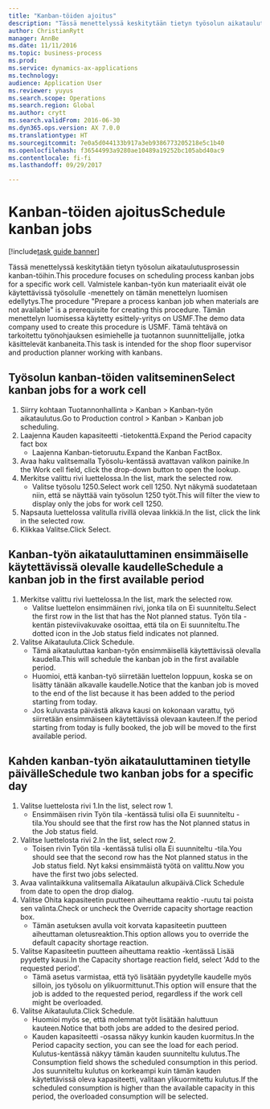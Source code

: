 ```yaml
--- 
title: "Kanban-töiden ajoitus"
description: "Tässä menettelyssä keskitytään tietyn työsolun aikataulutusprosessin kanban-töihin."
author: ChristianRytt
manager: AnnBe
ms.date: 11/11/2016
ms.topic: business-process
ms.prod: 
ms.service: dynamics-ax-applications
ms.technology: 
audience: Application User
ms.reviewer: yuyus
ms.search.scope: Operations
ms.search.region: Global
ms.author: crytt
ms.search.validFrom: 2016-06-30
ms.dyn365.ops.version: AX 7.0.0
ms.translationtype: HT
ms.sourcegitcommit: 7e0a5d044133b917a3eb9386773205218e5c1b40
ms.openlocfilehash: f36544993a9280ae10489a19252bc105abd40ac9
ms.contentlocale: fi-fi
ms.lasthandoff: 09/29/2017

---
```

# <a name="schedule-kanban-jobs"></a><span data-ttu-id="7966c-103">Kanban-töiden ajoitus</span><span class="sxs-lookup"><span data-stu-id="7966c-103">Schedule kanban jobs</span></span>

[!include[task guide banner](../../includes/task-guide-banner.md)]

<span data-ttu-id="7966c-104">Tässä menettelyssä keskitytään tietyn työsolun aikataulutusprosessin kanban-töihin.</span><span class="sxs-lookup"><span data-stu-id="7966c-104">This procedure focuses on scheduling process kanban jobs for a specific work cell.</span></span> <span data-ttu-id="7966c-105">Valmistele kanban-työn kun materiaalit eivät ole käytettävissä työsolulle -menettely on tämän menettelyn luomisen edellytys.</span><span class="sxs-lookup"><span data-stu-id="7966c-105">The procedure "Prepare a process kanban job when materials are not available" is a prerequisite for creating this procedure.</span></span> <span data-ttu-id="7966c-106">Tämän menettelyn luomisessa käytetty esittely-yritys on USMF.</span><span class="sxs-lookup"><span data-stu-id="7966c-106">The demo data company used to create this procedure is USMF.</span></span> <span data-ttu-id="7966c-107">Tämä tehtävä on tarkoitettu työnohjauksen esimiehelle ja tuotannon suunnittelijalle, jotka käsittelevät kanbaneita.</span><span class="sxs-lookup"><span data-stu-id="7966c-107">This task is intended for the shop floor supervisor and production planner working with kanbans.</span></span>


## <a name="select-kanban-jobs-for-a-work-cell"></a><span data-ttu-id="7966c-108">Työsolun kanban-töiden valitseminen</span><span class="sxs-lookup"><span data-stu-id="7966c-108">Select kanban jobs for a work cell</span></span>
1. <span data-ttu-id="7966c-109">Siirry kohtaan Tuotannonhallinta > Kanban > Kanban-työn aikataulutus.</span><span class="sxs-lookup"><span data-stu-id="7966c-109">Go to Production control > Kanban > Kanban job scheduling.</span></span>
2. <span data-ttu-id="7966c-110">Laajenna Kauden kapasiteetti -tietokenttä.</span><span class="sxs-lookup"><span data-stu-id="7966c-110">Expand the Period capacity fact box</span></span>
    * <span data-ttu-id="7966c-111">Laajenna Kanban-tietoruutu.</span><span class="sxs-lookup"><span data-stu-id="7966c-111">Expand the Kanban FactBox.</span></span>  
3. <span data-ttu-id="7966c-112">Avaa haku valitsemalla Työsolu-kentässä avattavan valikon painike.</span><span class="sxs-lookup"><span data-stu-id="7966c-112">In the Work cell field, click the drop-down button to open the lookup.</span></span>
4. <span data-ttu-id="7966c-113">Merkitse valittu rivi luettelossa.</span><span class="sxs-lookup"><span data-stu-id="7966c-113">In the list, mark the selected row.</span></span>
    * <span data-ttu-id="7966c-114">Valitse työsolu 1250.</span><span class="sxs-lookup"><span data-stu-id="7966c-114">Select work cell 1250.</span></span> <span data-ttu-id="7966c-115">Nyt näkymä suodatetaan niin, että se näyttää vain työsolun 1250 työt.</span><span class="sxs-lookup"><span data-stu-id="7966c-115">This will filter the view to display only the jobs for work cell 1250.</span></span>  
5. <span data-ttu-id="7966c-116">Napsauta luettelossa valitulla rivillä olevaa linkkiä.</span><span class="sxs-lookup"><span data-stu-id="7966c-116">In the list, click the link in the selected row.</span></span>
6. <span data-ttu-id="7966c-117">Klikkaa Valitse.</span><span class="sxs-lookup"><span data-stu-id="7966c-117">Click Select.</span></span>

## <a name="schedule-a-kanban-job-in-the-first-available-period"></a><span data-ttu-id="7966c-118">Kanban-työn aikatauluttaminen ensimmäiselle käytettävissä olevalle kaudelle</span><span class="sxs-lookup"><span data-stu-id="7966c-118">Schedule a kanban job in the first available period</span></span>
1. <span data-ttu-id="7966c-119">Merkitse valittu rivi luettelossa.</span><span class="sxs-lookup"><span data-stu-id="7966c-119">In the list, mark the selected row.</span></span>
    * <span data-ttu-id="7966c-120">Valitse luettelon ensimmäinen rivi, jonka tila on Ei suunniteltu.</span><span class="sxs-lookup"><span data-stu-id="7966c-120">Select the first row in the list that has the Not planned status.</span></span> <span data-ttu-id="7966c-121">Työn tila -kentän pisteviivakuvake osoittaa, että tila on Ei suunniteltu.</span><span class="sxs-lookup"><span data-stu-id="7966c-121">The dotted icon in the Job status field indicates not planned.</span></span>  
2. <span data-ttu-id="7966c-122">Valitse Aikatauluta.</span><span class="sxs-lookup"><span data-stu-id="7966c-122">Click Schedule.</span></span>
    * <span data-ttu-id="7966c-123">Tämä aikatauluttaa kanban-työn ensimmäisellä käytettävissä olevalla kaudella.</span><span class="sxs-lookup"><span data-stu-id="7966c-123">This will schedule the kanban job in the first available period.</span></span>  
    * <span data-ttu-id="7966c-124">Huomioi, että kanban-työ siirretään luettelon loppuun, koska se on lisätty tänään alkavalle kaudelle.</span><span class="sxs-lookup"><span data-stu-id="7966c-124">Notice that the kanban job is moved to the end of the list because it has been added to the period starting from today.</span></span>  
    * <span data-ttu-id="7966c-125">Jos kuluvasta päivästä alkava kausi on kokonaan varattu, työ siirretään ensimmäiseen käytettävissä olevaan kauteen.</span><span class="sxs-lookup"><span data-stu-id="7966c-125">If the period starting from today is fully booked, the job will be moved to the first available period.</span></span>  

## <a name="schedule-two-kanban-jobs-for-a-specific-day"></a><span data-ttu-id="7966c-126">Kahden kanban-työn aikatauluttaminen tietylle päivälle</span><span class="sxs-lookup"><span data-stu-id="7966c-126">Schedule two kanban jobs for a specific day</span></span>
1. <span data-ttu-id="7966c-127">Valitse luettelosta rivi 1.</span><span class="sxs-lookup"><span data-stu-id="7966c-127">In the list, select row 1.</span></span>
    * <span data-ttu-id="7966c-128">Ensimmäisen rivin Työn tila -kentässä tulisi olla Ei suunniteltu -tila.</span><span class="sxs-lookup"><span data-stu-id="7966c-128">You should see that the first row has the Not planned status in the Job status field.</span></span>  
2. <span data-ttu-id="7966c-129">Valitse luettelosta rivi 2.</span><span class="sxs-lookup"><span data-stu-id="7966c-129">In the list, select row 2.</span></span>
    * <span data-ttu-id="7966c-130">Toisen rivin Työn tila -kentässä tulisi olla Ei suunniteltu -tila.</span><span class="sxs-lookup"><span data-stu-id="7966c-130">You should see that the second row has the Not planned status in the Job status field.</span></span> <span data-ttu-id="7966c-131">Nyt kaksi ensimmäistä työtä on valittu.</span><span class="sxs-lookup"><span data-stu-id="7966c-131">Now you have the first two jobs selected.</span></span>  
3. <span data-ttu-id="7966c-132">Avaa valintaikkuna valitsemalla Aikataulun alkupäivä.</span><span class="sxs-lookup"><span data-stu-id="7966c-132">Click Schedule from date to open the drop dialog.</span></span>
4. <span data-ttu-id="7966c-133">Valitse Ohita kapasiteetin puutteen aiheuttama reaktio -ruutu tai poista sen valinta.</span><span class="sxs-lookup"><span data-stu-id="7966c-133">Check or uncheck the Override capacity shortage reaction box.</span></span>
    * <span data-ttu-id="7966c-134">Tämän asetuksen avulla voit korvata kapasiteetin puutteen aiheuttaman oletusreaktion.</span><span class="sxs-lookup"><span data-stu-id="7966c-134">This option allows you to override the default capacity shortage reaction.</span></span>  
5. <span data-ttu-id="7966c-135">Valitse Kapasiteetin puutteen aiheuttama reaktio -kentässä Lisää pyydetty kausi.</span><span class="sxs-lookup"><span data-stu-id="7966c-135">In the Capacity shortage reaction field, select 'Add to the requested period'.</span></span>
    * <span data-ttu-id="7966c-136">Tämä asetus varmistaa, että työ lisätään pyydetylle kaudelle myös silloin, jos työsolu on ylikuormittunut.</span><span class="sxs-lookup"><span data-stu-id="7966c-136">This option will ensure that the job is added to the requested period, regardless if the work cell might be overloaded.</span></span>  
6. <span data-ttu-id="7966c-137">Valitse Aikatauluta.</span><span class="sxs-lookup"><span data-stu-id="7966c-137">Click Schedule.</span></span>
    * <span data-ttu-id="7966c-138">Huomioi myös se, että molemmat työt lisätään haluttuun kauteen.</span><span class="sxs-lookup"><span data-stu-id="7966c-138">Notice that both jobs are added to the desired period.</span></span>  
    * <span data-ttu-id="7966c-139">Kauden kapasiteetti -osassa näkyy kunkin kauden kuormitus.</span><span class="sxs-lookup"><span data-stu-id="7966c-139">In the Period capacity section, you can see the load for each period.</span></span> <span data-ttu-id="7966c-140">Kulutus-kentässä näkyy tämän kauden suunniteltu kulutus.</span><span class="sxs-lookup"><span data-stu-id="7966c-140">The Consumption field shows the scheduled consumption in this period.</span></span> <span data-ttu-id="7966c-141">Jos suunniteltu kulutus on korkeampi kuin tämän kauden käytettävissä oleva kapasiteetti, valitaan ylikuormitettu kulutus.</span><span class="sxs-lookup"><span data-stu-id="7966c-141">If the scheduled consumption is higher than the available capacity in this period, the overloaded consumption will be selected.</span></span>  



